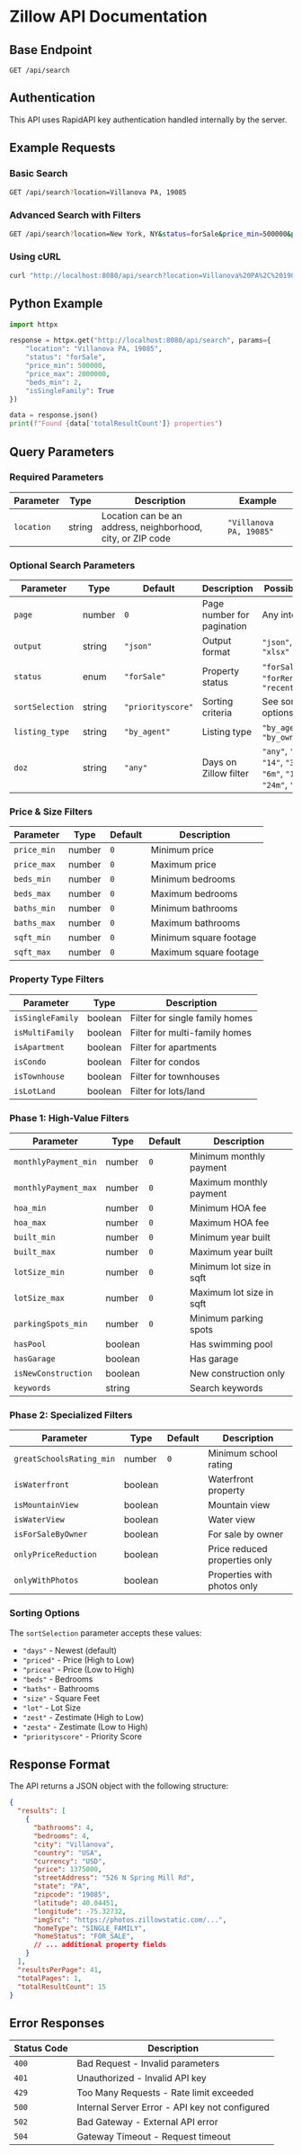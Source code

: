 
# Zillow API Documentation

## Base Endpoint
```
GET /api/search
```

## Authentication
This API uses RapidAPI key authentication handled internally by the server.

## Example Requests

### Basic Search
```bash
GET /api/search?location=Villanova PA, 19085
```

### Advanced Search with Filters
```bash
GET /api/search?location=New York, NY&status=forSale&price_min=500000&price_max=2000000&beds_min=2&baths_min=2&isSingleFamily=true&sortSelection=pricea
```

### Using cURL
```bash
curl "http://localhost:8080/api/search?location=Villanova%20PA%2C%2019085&status=forSale&price_max=1500000"
```

## Python Example
```python
import httpx

response = httpx.get("http://localhost:8080/api/search", params={
    "location": "Villanova PA, 19085",
    "status": "forSale",
    "price_min": 500000,
    "price_max": 2000000,
    "beds_min": 2,
    "isSingleFamily": True
})

data = response.json()
print(f"Found {data['totalResultCount']} properties")
```


## Query Parameters

### Required Parameters

| Parameter | Type | Description | Example |
|-----------|------|-------------|---------|
| `location` | string | Location can be an address, neighborhood, city, or ZIP code | `"Villanova PA, 19085"` |

### Optional Search Parameters

| Parameter | Type | Default | Description | Possible Values |
|-----------|------|---------|-------------|-----------------|
| `page` | number | `0` | Page number for pagination | Any integer |
| `output` | string | `"json"` | Output format | `"json"`, `"csv"`, `"xlsx"` |
| `status` | enum | `"forSale"` | Property status | `"forSale"`, `"forRent"`, `"recentlySold"` |
| `sortSelection` | string | `"priorityscore"` | Sorting criteria | See sorting options below |
| `listing_type` | string | `"by_agent"` | Listing type | `"by_agent"`, `"by_owner_other"` |
| `doz` | string | `"any"` | Days on Zillow filter | `"any"`, `"1"`, `"7"`, `"14"`, `"30"`, `"90"`, `"6m"`, `"12m"`, `"24m"`, `"36m"` |

### Price & Size Filters

| Parameter | Type | Default | Description |
|-----------|------|---------|-------------|
| `price_min` | number | `0` | Minimum price |
| `price_max` | number | `0` | Maximum price |
| `beds_min` | number | `0` | Minimum bedrooms |
| `beds_max` | number | `0` | Maximum bedrooms |
| `baths_min` | number | `0` | Minimum bathrooms |
| `baths_max` | number | `0` | Maximum bathrooms |
| `sqft_min` | number | `0` | Minimum square footage |
| `sqft_max` | number | `0` | Maximum square footage |

### Property Type Filters

| Parameter | Type | Description |
|-----------|------|-------------|
| `isSingleFamily` | boolean | Filter for single family homes |
| `isMultiFamily` | boolean | Filter for multi-family homes |
| `isApartment` | boolean | Filter for apartments |
| `isCondo` | boolean | Filter for condos |
| `isTownhouse` | boolean | Filter for townhouses |
| `isLotLand` | boolean | Filter for lots/land |

### Phase 1: High-Value Filters

| Parameter | Type | Default | Description |
|-----------|------|---------|-------------|
| `monthlyPayment_min` | number | `0` | Minimum monthly payment |
| `monthlyPayment_max` | number | `0` | Maximum monthly payment |
| `hoa_min` | number | `0` | Minimum HOA fee |
| `hoa_max` | number | `0` | Maximum HOA fee |
| `built_min` | number | `0` | Minimum year built |
| `built_max` | number | `0` | Maximum year built |
| `lotSize_min` | number | `0` | Minimum lot size in sqft |
| `lotSize_max` | number | `0` | Maximum lot size in sqft |
| `parkingSpots_min` | number | `0` | Minimum parking spots |
| `hasPool` | boolean | | Has swimming pool |
| `hasGarage` | boolean | | Has garage |
| `isNewConstruction` | boolean | | New construction only |
| `keywords` | string | | Search keywords |

### Phase 2: Specialized Filters

| Parameter | Type | Default | Description |
|-----------|------|---------|-------------|
| `greatSchoolsRating_min` | number | `0` | Minimum school rating |
| `isWaterfront` | boolean | | Waterfront property |
| `isMountainView` | boolean | | Mountain view |
| `isWaterView` | boolean | | Water view |
| `isForSaleByOwner` | boolean | | For sale by owner |
| `onlyPriceReduction` | boolean | | Price reduced properties only |
| `onlyWithPhotos` | boolean | | Properties with photos only |

### Sorting Options

The `sortSelection` parameter accepts these values:

- `"days"` - Newest (default)
- `"priced"` - Price (High to Low)
- `"pricea"` - Price (Low to High)
- `"beds"` - Bedrooms
- `"baths"` - Bathrooms
- `"size"` - Square Feet
- `"lot"` - Lot Size
- `"zest"` - Zestimate (High to Low)
- `"zesta"` - Zestimate (Low to High)
- `"priorityscore"` - Priority Score

## Response Format

The API returns a JSON object with the following structure:

```json
{
  "results": [
    {
      "bathrooms": 4,
      "bedrooms": 4,
      "city": "Villanova",
      "country": "USA",
      "currency": "USD",
      "price": 1375000,
      "streetAddress": "526 N Spring Mill Rd",
      "state": "PA",
      "zipcode": "19085",
      "latitude": 40.04451,
      "longitude": -75.32732,
      "imgSrc": "https://photos.zillowstatic.com/...",
      "homeType": "SINGLE_FAMILY",
      "homeStatus": "FOR_SALE",
      // ... additional property fields
    }
  ],
  "resultsPerPage": 41,
  "totalPages": 1,
  "totalResultCount": 15
}
```

## Error Responses

| Status Code | Description |
|-------------|-------------|
| `400` | Bad Request - Invalid parameters |
| `401` | Unauthorized - Invalid API key |
| `429` | Too Many Requests - Rate limit exceeded |
| `500` | Internal Server Error - API key not configured |
| `502` | Bad Gateway - External API error |
| `504` | Gateway Timeout - Request timeout |
